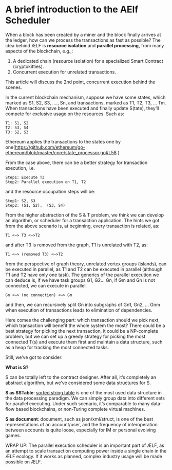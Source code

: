 # A brief introduction to the AElf Scheduler

When a block has been created by a miner and the block finally arrives at the ledger, how can we process the transactions as fast as possible? The idea behind ÆLF is **resource isolation** and **parallel processing**, from many aspects of the blockchain, e.g.,:

1.	A dedicated chain (resource isolation) for a specialized Smart Contract (cryptokitties).
2.	Concurrent execution for unrelated transactions.

This article will discuss the 2nd point, concurrent execution behind the scenes.

In the current blockchain mechanism, suppose we have some states, which marked as S1, S2, S3, …., Sn, and transactions, marked as T1, T2, T3, … Tm. When transactions have been executed and finally update S(tate), they’ll compete for exclusive usage on the resources.
Such as:

```
T1: S1, S2
T2: S3, S4
T3: S2, S3
```

Ethereum applies the transactions to the states one by one(https://github.com/ethereum/go-ethereum/blob/master/core/state_processor.go#L58 )

From the case above, there can be a better strategy for transaction execution, i.e.

```
Step1: Execute T3
Step2: Parallel execution on T1, T2
```

and the resource occupation steps will be:

```
Step1: S2, S3
Step2: (S1, S2),  (S3, S4)
```

From the higher abstraction of the S & T problem, we think we can develop an algorithm, or scheduler for a transaction application.
The hints we got from the above scenario is, at beginning, every transaction is related, as:

`T1 <—> T3 <—>T2`

and after T3 is removed from the graph, T1 is unrelated with T2, as:

`T1 <—> (removed T3) <—>T2`

from the perspective of graph theory, unrelated vertex groups (islands), can be executed in parallel, as T1 and T2 can be executed in parallel (although T1 and T2 have only one task). The generics of the parallel execution we can deduce is, if we have task groups G1, G2… Gn, if Gm and Gn is not connected, we can execute in parallel.

`Gn <—> (no connection) <—> Gm`

and then, we can recursively split Gn into subgraphs of Gn1, Gn2, … Gnm when execution of transactions leads to elimination of dependencies.

Here comes the challenging part: which transaction should we pick next, which transaction will benefit the whole system the most? There could be a best strategy for picking the next transaction, it could be a NP-complete problem, but we can set up a greedy strategy for picking the most connected T(s) and execute them first and maintain a data structure, such as a heap for tracking the most connected tasks.

Still, we’ve got to consider:

**What is S?**

S can be totally left to the contract designer. After all, it’s completely an abstract algorithm, but we’ve considered some data structures for S.

**S as SSTable**: [sorted string table](https://en.wikipedia.org/wiki/Bigtable) is one of the most used data structure in the data processing paradigm. We can simply group data into different sets for parallel executing. Under such scenario, it’s comparable to many data-flow based blockchains, or non-Turing complete virtual machines.

**S as document**: document, such as json/xml/struct, is one of the best representations of an account/user, and the frequency of interoperation between accounts is quite loose, especially for IM or personal evolving games.

WRAP UP: The parallel execution scheduler is an important part of ÆLF, as an attempt to scale transaction computing power inside a single chain in the ÆLF ecology. If it works as planned, complex industry usage will be made possible on ÆLF.

